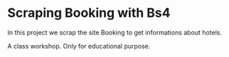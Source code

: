 # Scraping Booking with Bs4

In this project we scrap the site Booking to get informations about hotels. 

A class workshop. Only for educational purpose.